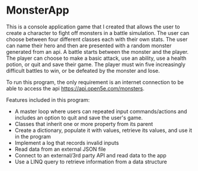 ﻿# MonsterApp
This is a console application game that I created that allows the user to create a character to fight off monsters in a battle simulation.
The user can choose between four different classes each with their own stats. The user can name their hero and then are presented with a random
monster generated from an api. A battle starts between the monster and the player. The player can choose to make a basic attack, use an ability, 
use a health potion, or quit and save their game. The player must win five increasingly difficult battles to win, or be defeated by the monster and lose.

To run this program, the only requirement is an internet connection to be able to access the api https://api.open5e.com/monsters.

Features included in this program:

- A master loop where users can repeated input commands/actions and includes an option to quit and save the user's game.
- Classes that inherit one or more property from its parent
- Create a dictionary, populate it with values, retrieve its values, and use it in the program
- Implement a log that records invalid inputs
- Read data from an external JSON file
- Connect to an external/3rd party API and read data to the app
- Use a LINQ query to retrieve information from a data structure
